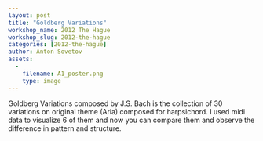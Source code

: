```yaml
---
layout: post
title: "Goldberg Variations"
workshop_name: 2012 The Hague
workshop_slug: 2012-the-hague
categories: [2012-the-hague]
author: Anton Sovetov
assets:
  -
    filename: A1_poster.png
    type: image
---
```

Goldberg Variations composed by J.S. Bach is the collection of 30 variations on original theme (Aria) composed for harpsichord. I used midi data to visualize 6 of them and now you can compare them and observe the difference in pattern and structure.<br /> 
